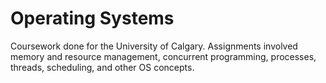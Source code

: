 # Operating Systems

Coursework done for the University of Calgary. Assignments involved memory and resource management, concurrent programming, processes, threads, scheduling, and other OS concepts.
 
